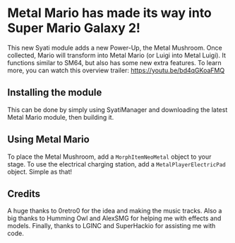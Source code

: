 # Metal Mario has made its way into Super Mario Galaxy 2!
This new Syati module adds a new Power-Up, the Metal Mushroom. Once collected, Mario will transform into Metal Mario (or Luigi into Metal Luigi).
It functions similar to SM64, but also has some new extra features. To learn more, you can watch this overview trailer: https://youtu.be/bd4qGKoaFMQ

## Installing the module
This can be done by simply using SyatiManager and downloading the latest Metal Mario module, then building it.

## Using Metal Mario
To place the Metal Mushroom, add a `MorphItemNeoMetal` object to your stage. To use the electrical charging station, add a `MetalPlayerElectricPad` object. Simple as that!

## Credits
A huge thanks to 0retro0 for the idea and making the music tracks. Also a big thanks to Humming Owl and AlexSMG for helping me with effects and models. Finally, thanks to LGINC and SuperHackio for assisting me with code.
